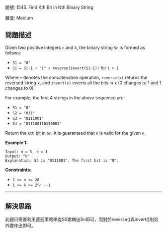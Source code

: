 題號: 1545. Find Kth Bit in Nth Binary String

難度: Medium

## 問題描述

Given two positive integers `n` and `k`, the binary string  `Sn` is formed as follows:

- `S1 = "0"`
- `Si = Si-1 + "1" + reverse(invert(Si-1))` for `i > 1`

Where `+` denotes the concatenation operation, `reverse(x)` returns the reversed string x, and `invert(x)` inverts all the bits in x (0 changes to 1 and 1 changes to 0).

For example, the first 4 strings in the above sequence are:

- `S1 = "0"`
- `S2 = "011"`
- `S3 = "0111001"`
- `S4 = "011100110110001"`

Return the `kth` bit in `Sn`. It is guaranteed that `k` is valid for the given `n`.

**Example 1:**

```
Input: n = 3, k = 1
Output: "0"
Explanation: S3 is "0111001". The first bit is "0".
```

**Constraints:**

- `1 <= n <= 20`
- `1 <= k <= 2^n - 1`



---
## 解決思路

此題只需要利用遞迴策略來從S0建構出Sn即可，而對於reverse()與invert()則另外實作出即可。


